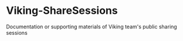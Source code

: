 # Viking-ShareSessions
Documentation or supporting materials of Viking team's public sharing sessions
